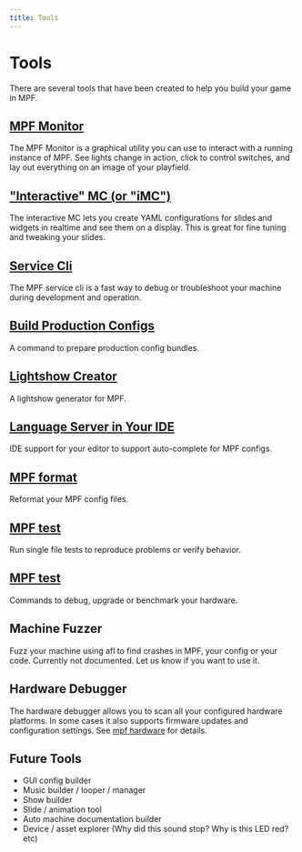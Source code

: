 ```yaml
---
title: Tools
---
```


# Tools


There are several tools that have been created to help you build your
game in MPF.

## [MPF Monitor](monitor)

The MPF Monitor is a graphical utility you can use to interact with a
running instance of MPF. See lights change in action, click to control
switches, and lay out everything on an image of your playfield.

## ["Interactive" MC (or "iMC")](imc.md)

The interactive MC lets you create YAML configurations for slides and
widgets in realtime and see them on a display. This is great for fine
tuning and tweaking your slides.

## [Service Cli](service_cli.md)

The MPF service cli is a fast way to debug or troubleshoot your machine
during development and operation.

## [Build Production Configs](build.md)

A command to prepare production config bundles.

## [Lightshow Creator](showcreator.md)

A lightshow generator for MPF.

## [Language Server in Your IDE](language_server)

IDE support for your editor to support auto-complete for MPF configs.

## [MPF format](format.md)

Reformat your MPF config files.

## [MPF test](test.md)

Run single file tests to reproduce problems or verify behavior.

## [MPF test](../hardware/index.md)

Commands to debug, upgrade or benchmark your hardware.

## Machine Fuzzer

Fuzz your machine using afl to find crashes in MPF, your config or your
code. Currently not documented. Let us know if you want to use it.

## Hardware Debugger

The hardware debugger allows you to scan all your configured hardware
platforms. In some cases it also supports firmware updates and
configuration settings. See
[mpf hardware](../running/commands/hardware.md) for details.

## Future Tools

* GUI config builder
* Music builder / looper / manager
* Show builder
* Slide / animation tool
* Auto machine documentation builder
* Device / asset explorer (Why did this sound stop? Why is this LED
    red? etc)
